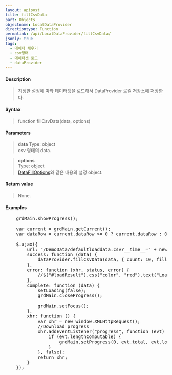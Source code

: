 ```yaml
---
layout: apipost
title: fillCsvData
part: Objects
objectname: LocalDataProvider
directiontype: Function
permalink: /api/LocalDataProvider/fillCsvData/
jsonly: true
tags:
  - 데이터 채우기
  - csv형태
  - 데이터셋 로드
  - dataProvider
---
```



#### Description

> 지정한 설정에 따라 데이터셋을 로드해서 DataProvider 로컬 저장소에 저장한다. 

#### Syntax

> function fillCsvData(data, options)

#### Parameters

> **data**
> Type: object  
> csv 형태의 data.  

> **options**  
> Type: object    
> [DataFillOptions](/api/types/DataFillOptions/)와 같은 내용의 설정 object.    

#### Return value

> None.   

#### Examples 

<pre class="prettyprint">
    grdMain.showProgress();

    var current = grdMain.getCurrent();
    var dataRow = current.dataRow >= 0 ? current.dataRow : 0;    

    $.ajax({
        url: "/DemoData/defaultloaddata.csv?__time__=" + new Date().getTime(),
        success: function (data) {
            dataProvider.fillCsvData(data, { count: 10, fillMode: "insert", fillPos: dataRow });
        },
        error: function (xhr, status, error) {
            //$("#loadResult").css("color", "red").text("Load failed: " + error).show();
        },
        complete: function (data) {
            setLoading(false);
            grdMain.closeProgress();

            grdMain.setFocus();
        },
        xhr: function () {
            var xhr = new window.XMLHttpRequest();
            //Download progress
            xhr.addEventListener("progress", function (evt) {
                if (evt.lengthComputable) {
                    grdMain.setProgress(0, evt.total, evt.loaded);
                }
            }, false);
            return xhr;
        }
    });
</pre>


